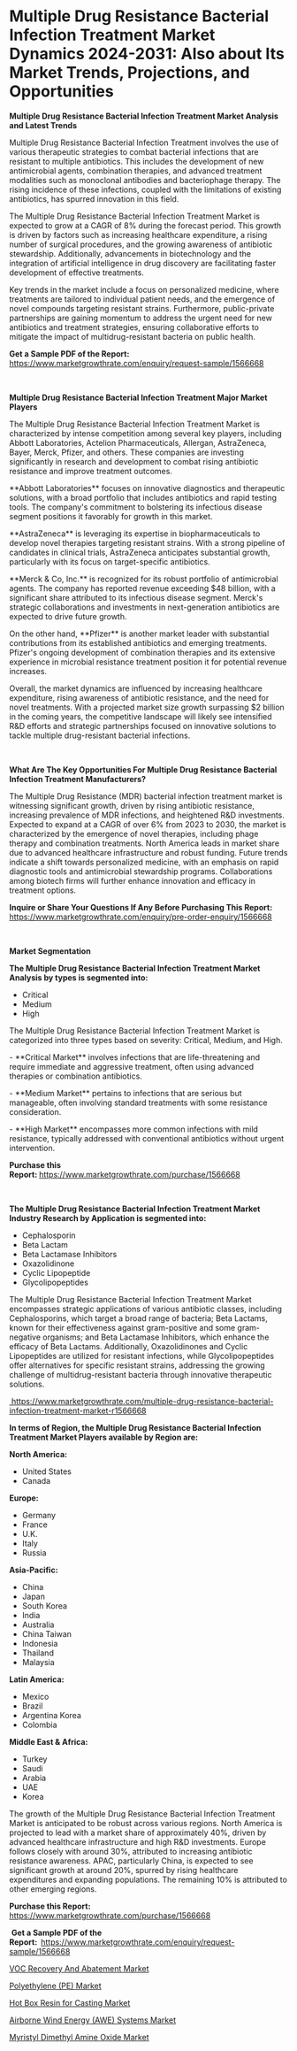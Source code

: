 <p><h1>Multiple Drug Resistance Bacterial Infection Treatment Market Dynamics 2024-2031: Also about Its Market Trends, Projections, and Opportunities</h1></p><p><strong>Multiple Drug Resistance Bacterial Infection Treatment Market Analysis and Latest Trends</strong></p>
<p><p>Multiple Drug Resistance Bacterial Infection Treatment involves the use of various therapeutic strategies to combat bacterial infections that are resistant to multiple antibiotics. This includes the development of new antimicrobial agents, combination therapies, and advanced treatment modalities such as monoclonal antibodies and bacteriophage therapy. The rising incidence of these infections, coupled with the limitations of existing antibiotics, has spurred innovation in this field.</p><p>The Multiple Drug Resistance Bacterial Infection Treatment Market is expected to grow at a CAGR of 8% during the forecast period. This growth is driven by factors such as increasing healthcare expenditure, a rising number of surgical procedures, and the growing awareness of antibiotic stewardship. Additionally, advancements in biotechnology and the integration of artificial intelligence in drug discovery are facilitating faster development of effective treatments.</p><p>Key trends in the market include a focus on personalized medicine, where treatments are tailored to individual patient needs, and the emergence of novel compounds targeting resistant strains. Furthermore, public-private partnerships are gaining momentum to address the urgent need for new antibiotics and treatment strategies, ensuring collaborative efforts to mitigate the impact of multidrug-resistant bacteria on public health.</p></p>
<p><strong>Get a Sample PDF of the Report:&nbsp;</strong> <a href="https://www.marketgrowthrate.com/enquiry/request-sample/1566668">https://www.marketgrowthrate.com/enquiry/request-sample/1566668</a></p>
<p>&nbsp;</p>
<p><strong>Multiple Drug Resistance Bacterial Infection Treatment Major Market Players</strong></p>
<p><p>The Multiple Drug Resistance Bacterial Infection Treatment Market is characterized by intense competition among several key players, including Abbott Laboratories, Actelion Pharmaceuticals, Allergan, AstraZeneca, Bayer, Merck, Pfizer, and others. These companies are investing significantly in research and development to combat rising antibiotic resistance and improve treatment outcomes.</p><p>**Abbott Laboratories** focuses on innovative diagnostics and therapeutic solutions, with a broad portfolio that includes antibiotics and rapid testing tools. The company's commitment to bolstering its infectious disease segment positions it favorably for growth in this market.</p><p>**AstraZeneca** is leveraging its expertise in biopharmaceuticals to develop novel therapies targeting resistant strains. With a strong pipeline of candidates in clinical trials, AstraZeneca anticipates substantial growth, particularly with its focus on target-specific antibiotics.</p><p>**Merck & Co, Inc.** is recognized for its robust portfolio of antimicrobial agents. The company has reported revenue exceeding $48 billion, with a significant share attributed to its infectious disease segment. Merck's strategic collaborations and investments in next-generation antibiotics are expected to drive future growth.</p><p>On the other hand, **Pfizer** is another market leader with substantial contributions from its established antibiotics and emerging treatments. Pfizer's ongoing development of combination therapies and its extensive experience in microbial resistance treatment position it for potential revenue increases.</p><p>Overall, the market dynamics are influenced by increasing healthcare expenditure, rising awareness of antibiotic resistance, and the need for novel treatments. With a projected market size growth surpassing $2 billion in the coming years, the competitive landscape will likely see intensified R&D efforts and strategic partnerships focused on innovative solutions to tackle multiple drug-resistant bacterial infections.</p></p>
<p>&nbsp;</p>
<p><strong>What Are The Key Opportunities For Multiple Drug Resistance Bacterial Infection Treatment Manufacturers?</strong></p>
<p><p>The Multiple Drug Resistance (MDR) bacterial infection treatment market is witnessing significant growth, driven by rising antibiotic resistance, increasing prevalence of MDR infections, and heightened R&D investments. Expected to expand at a CAGR of over 6% from 2023 to 2030, the market is characterized by the emergence of novel therapies, including phage therapy and combination treatments. North America leads in market share due to advanced healthcare infrastructure and robust funding. Future trends indicate a shift towards personalized medicine, with an emphasis on rapid diagnostic tools and antimicrobial stewardship programs. Collaborations among biotech firms will further enhance innovation and efficacy in treatment options.</p></p>
<p><strong>Inquire or Share Your Questions If Any Before Purchasing This Report:</strong> <a href="https://www.marketgrowthrate.com/enquiry/pre-order-enquiry/1566668">https://www.marketgrowthrate.com/enquiry/pre-order-enquiry/1566668</a></p>
<p>&nbsp;</p>
<p><strong>Market Segmentation</strong></p>
<p><strong>The Multiple Drug Resistance Bacterial Infection Treatment Market Analysis by types is segmented into:</strong></p>
<p><ul><li>Critical</li><li>Medium</li><li>High</li></ul></p>
<p><p>The Multiple Drug Resistance Bacterial Infection Treatment Market is categorized into three types based on severity: Critical, Medium, and High. </p><p>- **Critical Market** involves infections that are life-threatening and require immediate and aggressive treatment, often using advanced therapies or combination antibiotics. </p><p>- **Medium Market** pertains to infections that are serious but manageable, often involving standard treatments with some resistance consideration. </p><p>- **High Market** encompasses more common infections with mild resistance, typically addressed with conventional antibiotics without urgent intervention.</p></p>
<p><strong>Purchase this Report:&nbsp;</strong><a href="https://www.marketgrowthrate.com/purchase/1566668">https://www.marketgrowthrate.com/purchase/1566668</a></p>
<p>&nbsp;</p>
<p><strong>The Multiple Drug Resistance Bacterial Infection Treatment Market Industry Research by Application is segmented into:</strong></p>
<p><ul><li>Cephalosporin</li><li>Beta Lactam</li><li>Beta Lactamase Inhibitors</li><li>Oxazolidinone</li><li>Cyclic Lipopeptide</li><li>Glycolipopeptides</li></ul></p>
<p><p>The Multiple Drug Resistance Bacterial Infection Treatment Market encompasses strategic applications of various antibiotic classes, including Cephalosporins, which target a broad range of bacteria; Beta Lactams, known for their effectiveness against gram-positive and some gram-negative organisms; and Beta Lactamase Inhibitors, which enhance the efficacy of Beta Lactams. Additionally, Oxazolidinones and Cyclic Lipopeptides are utilized for resistant infections, while Glycolipopeptides offer alternatives for specific resistant strains, addressing the growing challenge of multidrug-resistant bacteria through innovative therapeutic solutions.</p></p>
<p><a href="https://www.marketgrowthrate.com/multiple-drug-resistance-bacterial-infection-treatment-market-r1566668">&nbsp;https://www.marketgrowthrate.com/multiple-drug-resistance-bacterial-infection-treatment-market-r1566668</a></p>
<p><strong>In terms of Region, the Multiple Drug Resistance Bacterial Infection Treatment Market Players available by Region are:</strong></p>
<p>
    <p> <strong> North America: </strong>
        <ul>
            <li>United States</li>
            <li>Canada</li>
        </ul>
        </p> 
    <p> <strong> Europe: </strong>
        <ul>
            <li>Germany</li>
            <li>France</li>
            <li>U.K.</li>
            <li>Italy</li>
            <li>Russia</li>
        </ul>
        </p> 
    <p> <strong> Asia-Pacific: </strong>
        <ul>
            <li>China</li>
            <li>Japan</li>
            <li>South Korea</li>
            <li>India</li>
            <li>Australia</li>
            <li>China Taiwan</li>
            <li>Indonesia</li>
            <li>Thailand</li>
            <li>Malaysia</li>
        </ul>
        </p> 
    <p> <strong> Latin America: </strong>
        <ul>
            <li>Mexico</li>
            <li>Brazil</li>
            <li>Argentina Korea</li>
            <li>Colombia</li>
        </ul>
        </p> 
    <p> <strong> Middle East & Africa: </strong>
        <ul>
            <li>Turkey</li>
            <li>Saudi</li>
            <li>Arabia</li>
            <li>UAE</li>
            <li>Korea</li>
        </ul>
    </p>
    </p>
<p><p>The growth of the Multiple Drug Resistance Bacterial Infection Treatment Market is anticipated to be robust across various regions. North America is projected to lead with a market share of approximately 40%, driven by advanced healthcare infrastructure and high R&D investments. Europe follows closely with around 30%, attributed to increasing antibiotic resistance awareness. APAC, particularly China, is expected to see significant growth at around 20%, spurred by rising healthcare expenditures and expanding populations. The remaining 10% is attributed to other emerging regions.</p></p>
<p><strong>Purchase this Report: </strong><a href="https://www.marketgrowthrate.com/purchase/1566668">https://www.marketgrowthrate.com/purchase/1566668</a></p>
<p>&nbsp;<strong>Get a Sample PDF of the Report:&nbsp;&nbsp;</strong><a href="https://www.marketgrowthrate.com/enquiry/request-sample/1566668">https://www.marketgrowthrate.com/enquiry/request-sample/1566668</a></p>
<p><strong></strong></p>
<p><p><a href="https://github.com/Chiragrp22/Market-Research-Report-List-6/blob/main/voc-recovery-and-abatement-market.md">VOC Recovery And Abatement Market</a></p><p><a href="https://medium.com/@harper17bmoles/how-are-regions-adapting-to-the-polyethylene-pe-market-5ca3a6773708?postPublishedType=repub">Polyethylene (PE) Market</a></p><p><a href="https://issuu.com/reportprime-2/docs/hot-box-resin-for-casting-market-si_1160059885f618">Hot Box Resin for Casting Market</a></p><p><a href="https://github.com/MarciaRunte/Market-Research-Report-List-1/blob/main/airborne-wind-energy-awe-systems-market.md">Airborne Wind Energy (AWE) Systems Market</a></p><p><a href="https://www.linkedin.com/pulse/global-myristyl-dimethyl-amine-oxide-industry-analysis-n0bje">Myristyl Dimethyl Amine Oxide Market</a></p></p>